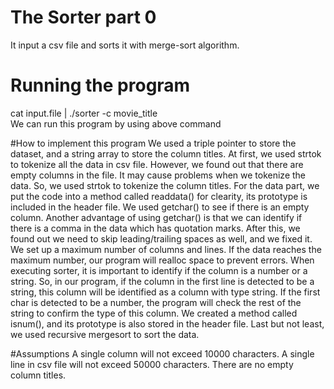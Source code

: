 # The Sorter part 0
It input a csv file and sorts it with merge-sort algorithm.

# Running the program
cat input.file | ./sorter -c  movie_title   
We can run this program by using above command

#How to implement this program
We used a triple pointer to store the dataset, and a string array to store the column titles. At first, we used strtok to tokenize all the data in csv file. However, we found out that there are empty columns in the file. It may cause problems when we tokenize the data. So, we used strtok to tokenize the column titles. For the data part, we put the code into a method called readdata() for clearity, its prototype is included in the header file. We used getchar() to see if there is an empty column. Another advantage of using getchar() is that we can identify if there is a comma in the data which has quotation marks. After this, we found out we need to skip leading/trailing spaces as well, and we fixed it. We set up a maximum number of columns and lines. If the data reaches the maximum number, our program will realloc space to prevent errors. When executing sorter, it is important to identify if the column is a number or a string. So, in our program, if the column in the first line is detected to be a string, this column will be identified as a column with type string. If the first char is detected to be a number, the program will check the rest of the string to confirm the type of this column. We created a method called isnum(), and its prototype is also stored in the header file. Last but not least, we used recursive mergesort to sort the data.

#Assumptions
A single column will not exceed 10000 characters.
A single line in csv file will not exceed 50000 characters. There are no empty column titles.
